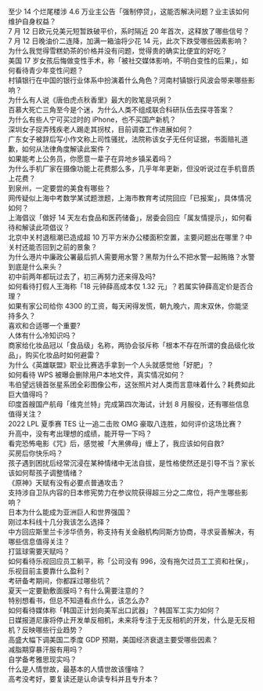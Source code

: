 至少 14 个烂尾楼涉 4.6 万业主公告「强制停贷」，这能否解决问题？业主该如何维护自身权益？  
7 月 12 日欧元兑美元短暂跌破平价，系时隔近 20 年首次，这释放了哪些信号？  
7 月 12 日晚油价二连降，加满一箱油将少花 14 元，此次下跌受哪些因素影响？  
为什么我觉得雪糕奶茶的价格并没有问题，觉得贵的确实比便宜的好吃？  
美国 17 岁女孩后悔做变性手术，称「被社交媒体影响，不明白变性的后果」，如何看待青少年变性问题？  
村镇银行在中国的银行业体系中扮演着什么角色？河南村镇银行风波会带来哪些影响？  
为什么有人说《唐伯虎点秋香里》最大的败笔是巩俐？  
百慕大死亡三角至今是个迷，为什么人类不组成联合科研队伍去探寻答案？  
为什么有些人宁可买过时的 iPhone，也不买国产新机？  
深圳女子捉弄残疾老人踢走其拐杖，目前调查工作进展如何？  
广东女子被辞后写小作文称上司性骚扰，法院称该女子无任何证据，书面赔礼道歉，如何从法律角度解读此案件？  
如果能考上公务员，你愿意一辈子在异地乡镇呆着吗？  
为什么手机厂家在摄像功能上花费那么多，几乎年年更新，但没听说过在手机音质上花费？  
到泉州，一定要尝的美食有哪些？  
网传疑似上海中考数学某试题泄题，上海市教育考试院回应「已报案」，具体情况如何？  
上海倡议「做好 14 天左右食品和医药储备」，居委会回应「属友情提示」，如何看待和解读此项倡议？  
北京中关村退租潮已造成超 10 万平方米办公楼面积空置，主要问题出在哪里？中关村还能否回到之前的景象？  
为什么港片中廉政公署最后抓人需要用水警？黑帮为什么不把水警一起贿赂？水警到底是什么来头？  
初中前两年都玩过去了，初三再努力还来得及吗?  
如何看待打假人王海称「18 元钟薛高成本仅 1.32 元」？若属实钟薛高定价是否合理？  
如果有家公司给你 4300 的工资，每天闲得发慌，朝九晚六，周末双休，你能坚持多久？  
喜欢和合适哪一个重要?  
人体有什么冷知识吗？  
商家给化妆品冠以「食品级」名称，两协会驳斥称「根本不存在所谓的食品级化妆品」，购买化妆品时如何避雷？  
为什么《英雄联盟》职业比赛选手拿到一个人头就感觉他「好肥」？  
如何看待 WPS 被曝会删除用户本地文件，真实情况如何？  
韦伯望远镜首张星系团全彩图像公布，这张照片对人类而言意味着什么？耗费如此巨大值得吗？  
印度首艘国产航母「维克兰特」完成第四次海试，计划 8 月服役，还有哪些信息值得关注？  
2022 LPL 夏季赛 TES 让一追二击败 OMG 豪取八连胜，如何评价这场比赛？  
升高中，没有考出理想的成绩，能开导一下吗？  
看完恐怖电影《咒》后，感觉被「大黑佛母」缠上了，我应该如何自救?  
买房后你快乐吗？  
孩子遇到困扰后经常沉浸在某种情绪中无法自拔，是性格使然还是引导不当？家长该如何帮孩子调整情绪？  
《原神》天赋有没有必要点普通攻击？  
支持涉自卫队内容的日本修宪势力在参议院获得超三分之二席位，将产生哪些影响？  
日本为什么能成为亚洲巨人和世界强国？  
刚过本科线十几分我该怎么选择？  
中方回应斯里兰卡涉华债务，称支持有关金融机构同斯方协商，寻求妥善解决，有哪些信息值得关注？  
打篮球需要天赋吗？  
如何看待乐视回应员工躺平，称「公司没有 996，没有拖欠过员工工资和社保」，乐视目前主要靠什么盈利？  
考研备考期间，你都踩过哪些坑？  
夏天一定要勤敷面膜吗？有什么需要注意的？  
特别想看书，但总不知道看点什么，该怎么办?  
如何看待媒体称「韩国正计划向美军出口武器」？韩国军工实力如何？  
日媒报道尼康将停止开发单反相机，未来将专注于无反相机的开发，什么是无反相机？反映哪些行业趋势？  
高盛大幅下调美国二季度 GDP 预期，美国经济衰退主要受哪些因素？  
减脂期穿暴汗服有用吗？  
自学备考雅思现实吗？  
什么是人情世故，最基本的人情世故该懂啥？  
高考没考好，要复读还是认命读专科并且专升本？  
